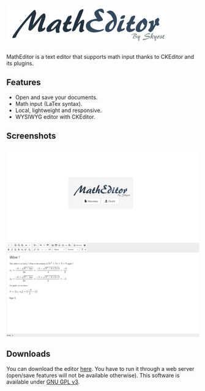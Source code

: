 # ![MathEditor](https://github.com/Skyost/MathEditor/blob/gh-pages/assets/readme/header.png)
MathEditor is a text editor that supports math input thanks to CKEditor and its plugins.

## Features
* Open and save your documents.
* Math input (LaTex syntax).
* Local, lightweight and responsive.
* WYSIWYG editor with CKEditor.

## Screenshots
![Screenshot 1](https://github.com/Skyost/MathEditor/blob/gh-pages/assets/readme/screenshot-1.png)
![Screenshot 2](https://github.com/Skyost/MathEditor/blob/gh-pages/assets/readme/screenshot-2.png)

## Downloads
You can download the editor [here](https://github.com/Skyost/MathEditor/archive/master.zip). You have to run it through a web server (open/save features will not be available otherwise).
This software is available under [GNU GPL v3](http://www.gnu.org/licenses/gpl-3.0.html).